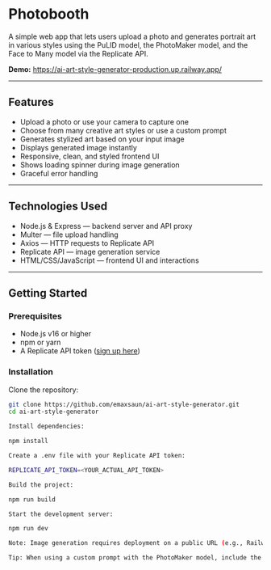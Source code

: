 # Photobooth

A simple web app that lets users upload a photo and generates portrait art in various styles using the PuLID model, the PhotoMaker model, and the Face to Many model via the Replicate API.

**Demo:** https://ai-art-style-generator-production.up.railway.app/

---

## Features

- Upload a photo or use your camera to capture one  
- Choose from many creative art styles or use a custom prompt  
- Generates stylized art based on your input image  
- Displays generated image instantly  
- Responsive, clean, and styled frontend UI  
- Shows loading spinner during image generation  
- Graceful error handling  

---

## Technologies Used

- Node.js & Express — backend server and API proxy  
- Multer — file upload handling  
- Axios — HTTP requests to Replicate API  
- Replicate API — image generation service  
- HTML/CSS/JavaScript — frontend UI and interactions  

---

## Getting Started

### Prerequisites

- Node.js v16 or higher  
- npm or yarn  
- A Replicate API token ([sign up here](https://replicate.com/signup))  

### Installation

Clone the repository:

```bash
git clone https://github.com/emaxsaun/ai-art-style-generator.git
cd ai-art-style-generator

Install dependencies:

npm install

Create a .env file with your Replicate API token:

REPLICATE_API_TOKEN=<YOUR_ACTUAL_API_TOKEN>

Build the project:

npm run build

Start the development server:

npm run dev

Note: Image generation requires deployment on a public URL (e.g., Railway). It does not work on localhost.

Tip: When using a custom prompt with the PhotoMaker model, include the word 'img'. The custom prompt is disabled for the Face to Many model.
